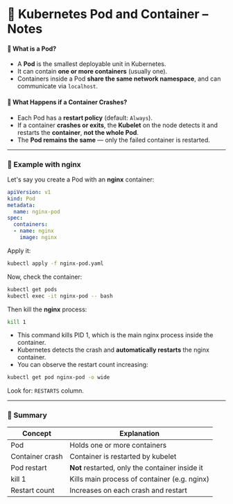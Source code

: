 # 🧱 **Kubernetes Pod and Container – Notes**

#### 📌 What is a Pod?

* A **Pod** is the smallest deployable unit in Kubernetes.
* It can contain **one or more containers** (usually one).
* Containers inside a Pod **share the same network namespace**, and can communicate via `localhost`.

#### 🚀 What Happens if a Container Crashes?

* Each Pod has a **restart policy** (default: `Always`).
* If a container **crashes or exits**, the **Kubelet** on the node detects it and restarts the **container**, **not the whole Pod**.
* The **Pod remains the same** — only the failed container is restarted.

---

### 🔧 Example with **nginx**

Let's say you create a Pod with an **nginx** container:

```yaml
apiVersion: v1
kind: Pod
metadata:
  name: nginx-pod
spec:
  containers:
  - name: nginx
    image: nginx
```

Apply it:

```bash
kubectl apply -f nginx-pod.yaml
```

Now, check the container:

```bash
kubectl get pods
kubectl exec -it nginx-pod -- bash
```

Then kill the **nginx** process:

```bash
kill 1
```

* This command kills PID 1, which is the main nginx process inside the container.
* Kubernetes detects the crash and **automatically restarts** the nginx container.
* You can observe the restart count increasing:

```bash
kubectl get pod nginx-pod -o wide
```

Look for: `RESTARTS` column.

---

### 🧠 Summary

| Concept         | Explanation                                     |
| --------------- | ----------------------------------------------- |
| Pod             | Holds one or more containers                    |
| Container crash | Container is restarted by kubelet               |
| Pod restart     | **Not** restarted, only the container inside it |
| kill 1          | Kills main process of container (e.g. nginx)    |
| Restart count   | Increases on each crash and restart             |
